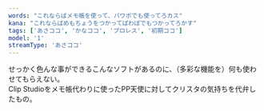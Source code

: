 ```yaml
---
words: "これならばメモ帳を使って、パワポでも使ってろカス"
kana: "これならばめもちょうをつかってぱわぽでもつかってろかす"
tags: ['あさココ', 'かなココ', 'プロレス', '初期ココ']
model: '1'
streamType: 'あさココ'
---
```


せっかく色んな事ができるこんなソフトがあるのに、（多彩な機能を）何も使わせてもらえない。  
Clip Studioをメモ帳代わりに使ったPP天使に対してクリスタの気持ちを代弁したもの。
